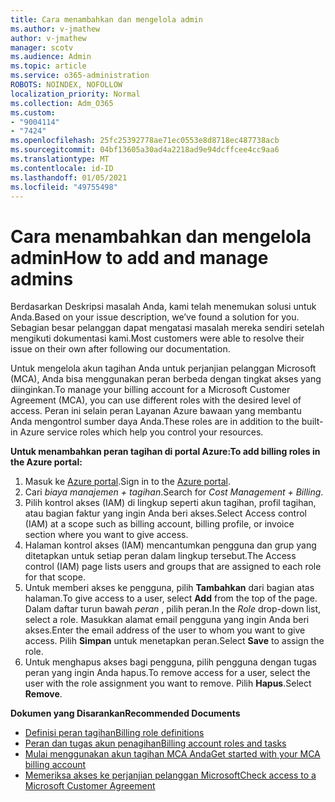 ```yaml
---
title: Cara menambahkan dan mengelola admin
ms.author: v-jmathew
author: v-jmathew
manager: scotv
ms.audience: Admin
ms.topic: article
ms.service: o365-administration
ROBOTS: NOINDEX, NOFOLLOW
localization_priority: Normal
ms.collection: Adm_O365
ms.custom:
- "9004114"
- "7424"
ms.openlocfilehash: 25fc25392778ae71ec0553e8d8718ec487738acb
ms.sourcegitcommit: 04bf13605a30ad4a2218ad9e94dcffcee4cc9aa6
ms.translationtype: MT
ms.contentlocale: id-ID
ms.lasthandoff: 01/05/2021
ms.locfileid: "49755498"
---
```

# <a name="how-to-add-and-manage-admins"></a><span data-ttu-id="10fc1-102">Cara menambahkan dan mengelola admin</span><span class="sxs-lookup"><span data-stu-id="10fc1-102">How to add and manage admins</span></span>

<span data-ttu-id="10fc1-103">Berdasarkan Deskripsi masalah Anda, kami telah menemukan solusi untuk Anda.</span><span class="sxs-lookup"><span data-stu-id="10fc1-103">Based on your issue description, we’ve found a solution for you.</span></span> <span data-ttu-id="10fc1-104">Sebagian besar pelanggan dapat mengatasi masalah mereka sendiri setelah mengikuti dokumentasi kami.</span><span class="sxs-lookup"><span data-stu-id="10fc1-104">Most customers were able to resolve their issue on their own after following our documentation.</span></span>

<span data-ttu-id="10fc1-105">Untuk mengelola akun tagihan Anda untuk perjanjian pelanggan Microsoft (MCA), Anda bisa menggunakan peran berbeda dengan tingkat akses yang diinginkan.</span><span class="sxs-lookup"><span data-stu-id="10fc1-105">To manage your billing account for a Microsoft Customer Agreement (MCA), you can use different roles with the desired level of access.</span></span> <span data-ttu-id="10fc1-106">Peran ini selain peran Layanan Azure bawaan yang membantu Anda mengontrol sumber daya Anda.</span><span class="sxs-lookup"><span data-stu-id="10fc1-106">These roles are in addition to the built-in Azure service roles which help you control your resources.</span></span>

<span data-ttu-id="10fc1-107">**Untuk menambahkan peran tagihan di portal Azure:**</span><span class="sxs-lookup"><span data-stu-id="10fc1-107">**To add billing roles in the Azure portal:**</span></span>

1. <span data-ttu-id="10fc1-108">Masuk ke [Azure portal](https://portal.azure.com/).</span><span class="sxs-lookup"><span data-stu-id="10fc1-108">Sign in to the [Azure portal](https://portal.azure.com/).</span></span>
2. <span data-ttu-id="10fc1-109">Cari *biaya manajemen + tagihan*.</span><span class="sxs-lookup"><span data-stu-id="10fc1-109">Search for *Cost Management + Billing*.</span></span>
3. <span data-ttu-id="10fc1-110">Pilih kontrol akses (IAM) di lingkup seperti akun tagihan, profil tagihan, atau bagian faktur yang ingin Anda beri akses.</span><span class="sxs-lookup"><span data-stu-id="10fc1-110">Select Access control (IAM) at a scope such as billing account, billing profile, or invoice section where you want to give access.</span></span>
4. <span data-ttu-id="10fc1-111">Halaman kontrol akses (IAM) mencantumkan pengguna dan grup yang ditetapkan untuk setiap peran dalam lingkup tersebut.</span><span class="sxs-lookup"><span data-stu-id="10fc1-111">The Access control (IAM) page lists users and groups that are assigned to each role for that scope.</span></span>
5. <span data-ttu-id="10fc1-112">Untuk memberi akses ke pengguna, pilih **Tambahkan** dari bagian atas halaman.</span><span class="sxs-lookup"><span data-stu-id="10fc1-112">To give access to a user, select **Add** from the top of the page.</span></span> <span data-ttu-id="10fc1-113">Dalam daftar turun bawah *peran* , pilih peran.</span><span class="sxs-lookup"><span data-stu-id="10fc1-113">In the *Role* drop-down list, select a role.</span></span> <span data-ttu-id="10fc1-114">Masukkan alamat email pengguna yang ingin Anda beri akses.</span><span class="sxs-lookup"><span data-stu-id="10fc1-114">Enter the email address of the user to whom you want to give access.</span></span> <span data-ttu-id="10fc1-115">Pilih **Simpan** untuk menetapkan peran.</span><span class="sxs-lookup"><span data-stu-id="10fc1-115">Select **Save** to assign the role.</span></span>
6. <span data-ttu-id="10fc1-116">Untuk menghapus akses bagi pengguna, pilih pengguna dengan tugas peran yang ingin Anda hapus.</span><span class="sxs-lookup"><span data-stu-id="10fc1-116">To remove access for a user, select the user with the role assignment you want to remove.</span></span> <span data-ttu-id="10fc1-117">Pilih **Hapus**.</span><span class="sxs-lookup"><span data-stu-id="10fc1-117">Select **Remove**.</span></span>

<span data-ttu-id="10fc1-118">**Dokumen yang Disarankan**</span><span class="sxs-lookup"><span data-stu-id="10fc1-118">**Recommended Documents**</span></span>

- [<span data-ttu-id="10fc1-119">Definisi peran tagihan</span><span class="sxs-lookup"><span data-stu-id="10fc1-119">Billing role definitions</span></span>](https://docs.microsoft.com/azure/cost-management-billing/manage/understand-mca-roles)
- [<span data-ttu-id="10fc1-120">Peran dan tugas akun penagihan</span><span class="sxs-lookup"><span data-stu-id="10fc1-120">Billing account roles and tasks</span></span>](https://docs.microsoft.com/azure/cost-management-billing/manage/understand-mca-roles#billing-account-roles-and-tasks)
- [<span data-ttu-id="10fc1-121">Mulai menggunakan akun tagihan MCA Anda</span><span class="sxs-lookup"><span data-stu-id="10fc1-121">Get started with your MCA billing account</span></span>](https://docs.microsoft.com/azure/cost-management-billing/understand/mca-overview)
- [<span data-ttu-id="10fc1-122">Memeriksa akses ke perjanjian pelanggan Microsoft</span><span class="sxs-lookup"><span data-stu-id="10fc1-122">Check access to a Microsoft Customer Agreement</span></span>](https://docs.microsoft.com/azure/cost-management-billing/manage/change-credit-card?WT.mc_id=Portal-Microsoft_Azure_Support%22%20%5Cl%20%22manage-credit-cards-for-a-microsoft-customer-agreement%22%20%5Ct%20%22_blank#check-the-type-of-your-account)
